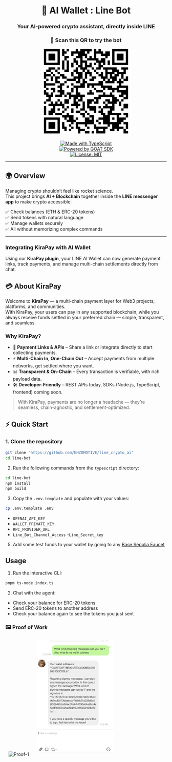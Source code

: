 
<div align="center">
  
# 🤖 AI Wallet : Line Bot  
### Your AI-powered crypto assistant, directly inside LINE  

### 📲 Scan this QR to try the bot  

<img src="./line-bot//public/bot-invite.png" alt="Invite QR" width="280px" height="auto" style="object-fit: contain;">

[![Made with TypeScript](https://img.shields.io/badge/Made%20with-TypeScript-3178C6?style=flat&logo=typescript&logoColor=white)](https://www.typescriptlang.org/)  
[![Powered by GOAT SDK](https://img.shields.io/badge/Powered%20by-GOAT%20SDK-8A2BE2?style=flat&logoColor=white)](https://docs.goat-sdk.com/)  
[![License: MIT](https://img.shields.io/badge/License-MIT-green.svg)](LICENSE)

</div>

---

## 🌍 Overview  

Managing crypto shouldn’t feel like rocket science.  
This project brings **AI + Blockchain** together inside the **LINE messenger app** to make crypto accessible:  

✅ Check balances (ETH & ERC-20 tokens)  
✅ Send tokens with natural language  
✅ Manage wallets securely  
✅ All without memorizing complex commands  

---


### Integrating KiraPay with AI Wallet  

Using our **KiraPay plugin**, your LINE AI Wallet can now generate payment links, track payments, and manage multi-chain settlements directly from chat.

## 💳 About KiraPay

Welcome to **KiraPay** — a multi-chain payment layer for Web3 projects, platforms, and communities.  
With KiraPay, your users can pay in any supported blockchain, while you always receive funds settled in your preferred chain — simple, transparent, and seamless.  

### Why KiraPay?

- 🔗 **Payment Links & APIs** – Share a link or integrate directly to start collecting payments.  
- ⚡ **Multi-Chain In, One-Chain Out** – Accept payments from multiple networks, get settled where you want.  
- 📊 **Transparent & On-Chain** – Every transaction is verifiable, with rich payload data.  
- 🛠 **Developer-Friendly** – REST APIs today, SDKs (Node.js, TypeScript, frontend) coming soon.  

> With KiraPay, payments are no longer a headache — they’re seamless, chain-agnostic, and settlement-optimized.


## ⚡ Quick Start

### 1. Clone the repository
```bash
git clone "https://github.com/ENZOMOTIVE/line_crypto_ai"
cd line-bot
```




2. Run the following commands from the `typescript` directory:
```bash
cd line-bot
npm install
npm build
```



3. Copy the `.env.template` and populate with your values:
```bash
cp .env.template .env
```
- `OPENAI_API_KEY`
- `WALLET_PRIVATE_KEY`
- `RPC_PROVIDER_URL`
- `Line_Bot_Channel_Access`
-`Line_Secret_key`

5. Add some test funds to your wallet by going to any [Base Sepolia Faucet](https://www.alchemy.com/faucets/base-sepolia)

## Usage
1. Run the interactive CLI:
```bash
pnpm ts-node index.ts
```

2. Chat with the agent:
- Check your balance for ERC-20 tokens
- Send ERC-20 tokens to another address
- Check your balance again to see the tokens you just sent


### 🖼 Proof of Work  

<img src="../line_crypto_ai/line-bot/public/Proof-1.png" alt="Proof-1" width="240px" style="margin:10px;"/> 
<img src="./line-bot/public/Proof-2.png" alt="Proof-2" width="240px" style="margin:10px;"/>

</div>


